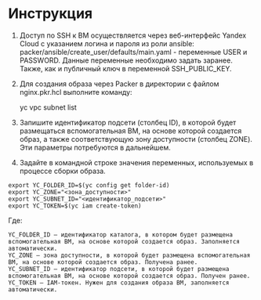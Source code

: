 # Инструкция

1. Доступ по SSH к ВМ осуществляется через веб-интерфейс Yandex Cloud с указанием логина и пароля из роли ansible: packer/ansible/create_user/defaults/main.yaml - переменные USER и PASSWORD. Данные переменные необходимо задать заранее. Также, как и публичный ключ в переменной SSH_PUBLIC_KEY.

2. Для создания образа через Packer в директории с файлом nginx.pkr.hcl выполните команду:

    yc vpc subnet list

3. Запишите идентификатор подсети (столбец ID), в которой будет размещаться вспомогательная ВМ, на основе которой создается образ, а также соответствующую зону доступности (столбец ZONE). Эти параметры потребуются в дальнейшем.

4. Задайте в командной строке значения переменных, используемых в процессе сборки образа.

```
export YC_FOLDER_ID=$(yc config get folder-id)
export YC_ZONE="<зона_доступности>"
export YC_SUBNET_ID="<идентификатор_подсети>" 
export YC_TOKEN=$(yc iam create-token)
```

Где:

```
YC_FOLDER_ID — идентификатор каталога, в котором будет размещена вспомогательная ВМ, на основе которой создается образ. Заполняется автоматически.
YC_ZONE — зона доступности, в которой будет размещена вспомогательная ВМ, на основе которой создается образ. Получена ранее.
YC_SUBNET_ID — идентификатор подсети, в которой будет размещена вспомогательная ВМ, на основе которой создается образ. Получен ранее.
YC_TOKEN — IAM-токен. Нужен для создания образа ВМ, заполняется автоматически.
```
